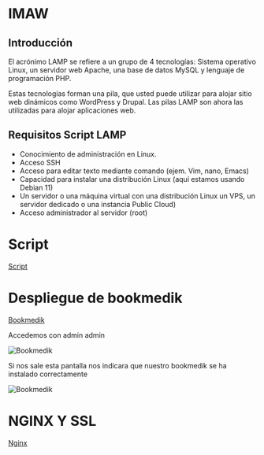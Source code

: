 # IMAW
## Introducción
El acrónimo LAMP se refiere a un grupo de 4 tecnologías: Sistema operativo Linux, un servidor web Apache, una base de datos MySQL y lenguaje de programación PHP.

Estas tecnologías forman una pila, que usted puede utilizar para alojar sitio web dinámicos como WordPress y Drupal. Las pilas LAMP son ahora las utilizadas para alojar aplicaciones web.

## Requisitos Script LAMP

+ Conocimiento de administración en Linux.
+ Acceso SSH
+ Acceso para editar texto mediante comando (ejem. Vim, nano, Emacs)
+ Capacidad para instalar una distribución Linux (aquí estamos usando Debian 11)
+ Un servidor o una máquina virtual con una distribución Linux un VPS, un servidor dedicado o una instancia Public Cloud)
+ Acceso administrador al servidor (root)

# Script

[Script](https://github.com/victorsanmar/script-lamp/blob/main/lamp2.sh) 

# Despliegue de bookmedik

[Bookmedik](https://github.com/evilnapsis/bookmedik)

Accedemos con admin admin

![Bookmedik](https://github.com/victorsanmar/script-lamp/blob/main/imagenes/bk11.PNG)

Si nos sale esta pantalla nos indicara que nuestro bookmedik se ha instalado correctamente

![Bookmedik](https://github.com/victorsanmar/script-lamp/blob/main/imagenes/bk1.PNG)

# NGINX Y SSL

[Nginx](https://github.com/victorsanmar/script-lamp/blob/main/NGINX%20ssl%20y%20balanceo.pdf)

